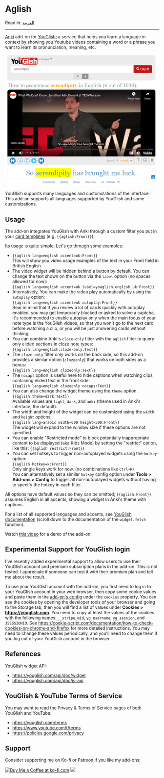 # Aglish

Read in: [العربية](README.ar.md)

---

[Anki](https://apps.ankiweb.net/) add-on for [YouGlish](https://youglish.com/); a service that helps you learn
a language in context by showing you Youtube videos containing a word or a phrase you want
to learn its pronunciation, meaning, etc.

![YouGlish Widget](youglish-widget.png)

YouGlish supports many languages and customizations of the interface. This add-on supports all languages supported by YouGlish and some customizations.

## Usage

The add-on integrates YouGlish with Anki through a custom filter you put in your [card templates](https://docs.ankiweb.net/templates/intro.html) (e.g. `{{aglish:Front}}`).

Its usage is quite simple. Let's go through some examples:

- `{{aglish lang=english accent=uk:Front}}`  
  This will show you video usage examples of the text in your Front field in British English.
- The video widget will be hidden behind a button by default.
  You can change the text shown on the button via the `label` option (no spaces allowed for now):  
  `{{aglish lang=english accent=uk label=youglish_english_uk:Front}}`
- Alternatively, You can make the video play automatically by using the `autoplay` option:  
  `{{aglish lang=english accent=uk autoplay:Front}}`  
  Bear in mind that if you review a lot of cards quickly with autoplay enabled, you may get temporarily blocked or
  asked to solve a captcha. It's recommended to enable autoplay only when the main focus of your note type is the YouGlish videos,
  so that you won't go to the next card before watching a clip, or you will be just answering cards without thinking.
- You can combine Anki's `cloze-only` filter with the `aglish` filter to query only elided sections in cloze note types:  
  `{{aglish lang=english:cloze-only:Text}}`
- The `cloze-only` filter only works on the back side, so this add-on provides a similar option (`clozeonly`) that works on both sides as a bonus:  
  `{{aglish lang=english clozeonly:Text}}`
- The `nocaps` option is useful here to hide captions when watching clips containing elided text in the front side:  
  `{{aglish lang=english clozeonly nocaps:Text}}`
- You can also change the widget theme using the `theme` option:  
  `{{aglish theme=dark:Text}}`  
   Available values are `light`, `dark`, and `anki` (theme used in Anki's interface, the default).
- The width and height of the widget can be customized using the `width` and `height` options:  
  `{{aglish lang=arabic width=600 height=500:Front}}`  
   The widget will expand to the window size if these options are not specified.
- You can enable "Restricted mode" to block potentially inappropriate content to be displayed (aka Kids Mode)
  by setting the "restrict" option, like this:
  `{{aglish restrict:Front}}`
- You can set hotkeys to trigger non-autoplayed widgets using the `hotkey` option:  
  `{{aglish hotkey=k:Front}}`  
  Only single keys work for now. (no combinations like `Ctrl+K`)  
  You can alternatively set a similar `hotkey` config option under **Tools > Add-ons > Config** to trigger all non-autoplayed widgets without having to specify the hotkey in each filter.

All options have default values so they can be omitted; `{{aglish:Front}}` assumes English in all accents, showing a widget in Anki's theme with captions.

For a list of all supported languages and accents, see [YouGlish documentation](https://youglish.com/api/doc/js-api) (scroll down to the documentation of the `widget.fetch` function).

Watch [this video](https://www.youtube.com/watch?v=aqc98e5ar64) for a demo of the add-on.

## Experimental Support for YouGlish login

I've recently added experimental support to allow users to use their YouGlish account and premium subscription plans in the add-on. This is not tested. I appreciate if someone can test it with their premium plan and tell me about the result.

To use your YouGlish account with the add-on, you first need to log in to your YouGlish account in your
web browser, then copy some cookie values and paste them in the [add-on's config](https://docs.ankiweb.net/addons.html) under the `cookies` property.
You can see the cookies by opening the developer tools of your browser and going to the Storage tab,
then you will find a list of values under **Cookies > https://youglish.com**. You need to copy at least
the values of the cookies with the following names: `__stripe_mid`, `yg_username`, `yg_session`, and `JSESSIONID`.
See https://cookie-script.com/documentation/how-to-check-cookies-on-chrome-and-firefox for more detailed instructions.
You may need to change these values periodically, and you'll need to change them if you log out of your YouGlish account in the browser.

## References

YouGlish widget API:

- https://youglish.com/api/doc/widget
- https://youglish.com/api/doc/js-api

## YouGlish & YouTube Terms of Service

You may want to read the Privacy & Terms of Service pages of both YouGlish and YouTube:

- https://youglish.com/terms
- https://www.youtube.com/t/terms
- https://policies.google.com/privacy

## Support

Consider supporting me on Ko-fi or Patreon if you like my add-ons:

<a href='https://ko-fi.com/U7U8AE997'><img height='36' src='https://cdn.ko-fi.com/cdn/kofi1.png?v=3' border='0' alt='Buy Me a Coffee at ko-fi.com' /></a>
<a href="https://www.patreon.com/abdnh"><img height='36' src="https://i.imgur.com/mZBGpZ1.png"></a>
